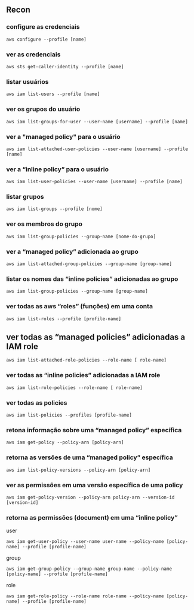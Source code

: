 ## Recon 

### configure as credenciais
```
aws configure --profile [name]
```
### ver as credenciais 
```
aws sts get-caller-identity --profile [name]
```
### listar usuários
```
aws iam list-users --profile [name]
```
### ver os grupos do usuário 
```
aws iam list-groups-for-user --user-name [username] --profile [name]
```
### ver a "managed policy" para o usuário 
```
aws iam list-attached-user-policies --user-name [username] --profile [name]
```
### ver a “inline policy” para o usuário
```
aws iam list-user-policies --user-name [username] --profile [name]
```
### listar grupos 
```
aws iam list-groups --profile [nome]
```
### ver os membros do grupo
```
aws iam list-group-policies --group-name [nome-do-grupo]
```
### ver a “managed policy” adicionada ao grupo
```
aws iam list-attached-group-policies --group-name [group-name]
```
### listar os nomes das “inline policies” adicionadas ao grupo
```
aws iam list-group-policies --group-name [group-name]
```
### ver todas as aws “roles” (funções) em uma conta
```
aws iam list-roles --profile [profile-name]
```
## ver todas as “managed policies” adicionadas a IAM role
```
aws iam list-attached-role-policies --role-name [ role-name]
```
### ver todas as “inline policies” adicionadas a IAM role 
```
aws iam list-role-policies --role-name [ role-name]
```
### ver todas as policies 
```
aws iam list-policies --profiles [profile-name]
```
### retona informação sobre uma “managed policy” específica
```
aws iam get-policy --policy-arn [policy-arn]
```
### retorna as versões de uma “managed policy” específica
```
aws iam list-policy-versions --policy-arn [policy-arn]
```
### ver as permissões em uma versão específica de uma policy
```
aws iam get-policy-version --policy-arn policy-arn --version-id [version-id]
```
### retorna as permissões (document) em uma “inline policy”

user
```
aws iam get-user-policy --user-name user-name --policy-name [policy-name] --profile [profile-name]
```
group
```
aws iam get-group-policy --group-name group-name --policy-name [policy-name] --profile [profile-name]
```
role
```
aws iam get-role-policy --role-name role-name --policy-name [policy-name] --profile [profile-name]
```
